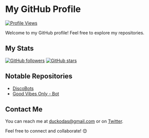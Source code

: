 # My GitHub Profile

[![Profile Views](https://komarev.com/ghpvc/?username=duckodas)](https://github.com/duckodas)

Welcome to my GitHub profile! Feel free to explore my repositories.

## My Stats

[![GitHub followers](https://img.shields.io/github/followers/duckodas?label=Followers&style=social)](https://github.com/duckodas)
[![GitHub stars](https://img.shields.io/github/stars/duckodas?label=Stars&style=social)](https://github.com/duckodas)

## Notable Repositories

- [DiscoBots](https://github.com/ProjectDiscord/discobots)
- [Good Vibes Only - Bot](https://github.com/gvobot/bot)

## Contact Me

You can reach me at [duckodas@gmail.com](mailto:duckodas@gmail.com) or on [Twitter](https://twitter.com/duckodas).

Feel free to connect and collaborate! 😊
